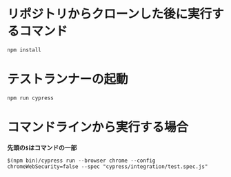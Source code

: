 # リポジトリからクローンした後に実行するコマンド

```
npm install
```

# テストランナーの起動

```
npm run cypress
```

# コマンドラインから実行する場合

**先頭の`$`はコマンドの一部**

```
$(npm bin)/cypress run --browser chrome --config chromeWebSecurity=false --spec "cypress/integration/test.spec.js" 
```
